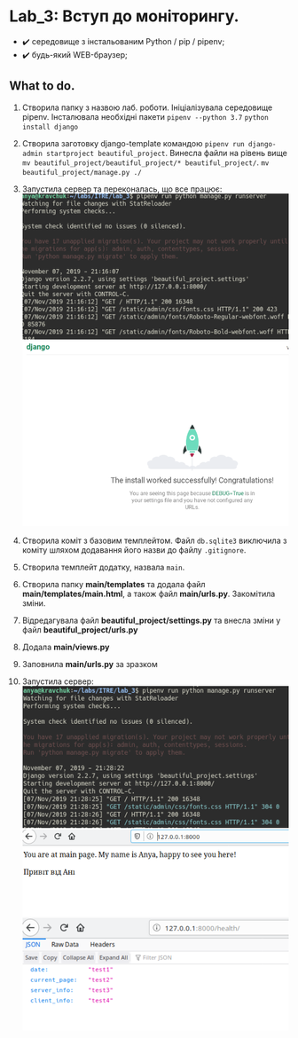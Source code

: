 # Lab_3: Вступ до моніторингу.

* :heavy_check_mark: середовище з інстальованим Python / pip / pipenv;
* :heavy_check_mark: будь-який WEB-браузер;

## What to do.

1. Створила папку з назвою лаб. роботи. Ініціалізувала середовище pipenv. Інсталювала необхідні пакети `pipenv --python 3.7` `python install django`

2. Створила заготовку django-template командою `pipenv run django-admin startproject beautiful_project`. Винесла файли на рівень вище `mv beautiful_project/beautiful_project/* beautiful_project/`. `mv beautiful_project/manage.py ./`

3. Запустила сервер та переконалась, що все працює: ![](./photo/server-work.png) ![](./photo/browser.png)

4. Створила коміт з базовим темплейтом. Файл `db.sqlite3` виключила з коміту шляхом додавання його назви до файлу `.gitignore`.

5. Створила темплейт додатку, назвала `main`.

6. Створила папку __main/templates__ та додала файл __main/templates/main.html__, а також файл __main/urls.py__. Закомітила зміни.

7. Відредагувала файл __beautiful_project/settings.py__ та внесла зміни у файл __beautiful_project/urls.py__

8. Додала __main/views.py__

9. Заповнила __main/urls.py__ за зразком

10. Запустила сервер:![](./photo/project-start.png) ![](./photo/privet.png) ![](./photo/health.png)

